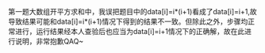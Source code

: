 第一题大数组开平方求和中，我误把题目中的data[i]=i*(i+1)看成了data[i]=i+1,故导致结果可能和data[i]=i*(i+1)情况下得到的结果不一致。但除此之外，步骤均正常进行，运行结果经本人查验后也应当为data[i]=i+1情况下的正确解，故在此进行说明，非常抱歉QAQ~